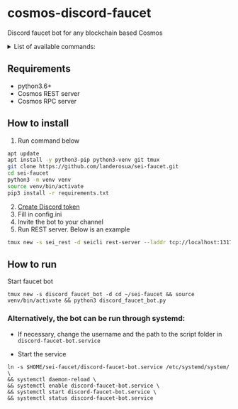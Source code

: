 # cosmos-discord-faucet
Discord faucet bot for any blockchain based Cosmos  


<details>
  <summary>List of available commands:</summary>

1. Request coins through the faucet  
`$request sei1rr2pf542snhvr7re933lu8xq58cuy8uavzaqzm`

Transaction status explanation:  
✅ - mean bot send transaction to your address

2. Displays the current status of the node where faucet is running  
`$faucet_status`

3. Show tap address  
`$faucet_address` or `$tap_address`

4. Show transaction information for a specific transaction ID  
`$tx_info B40F057439183F5A1226FB1B0B66A8781AF0174060205A3FF316C8CEB35EB4D9`

5. Show address balance  
`$balance sei1rr2pf542snhvr7re933lu8xq58cuy8uavzaqzm`  

</details>  


## Requirements
- python3.6+  
- Cosmos REST server 
- Cosmos RPC server  

## How to install  
1. Run command below  
```bash
apt update
apt install -y python3-pip python3-venv git tmux
git clone https://github.com/landerosua/sei-faucet.git
cd sei-faucet
python3 -m venv venv
source venv/bin/activate
pip3 install -r requirements.txt
```
2. [Create Discord token](https://github.com/reactiflux/discord-irc/wiki/Creating-a-discord-bot-&-getting-a-token)  
3. Fill in config.ini  
4. Invite the bot to your channel  
5. Run REST server. Below is an example  
```bash
tmux new -s sei_rest -d seicli rest-server --laddr tcp://localhost:1317 --node tcp://localhost:26657 --chain-id atlantic-1
```  


## How to run  
Start faucet bot  
```
tmux new -s discord_faucet_bot -d cd ~/sei-faucet && source venv/bin/activate && python3 discord_faucet_bot.py
```  
  
### Alternatively, the bot can be run through systemd:  
- If necessary, change the username and the path to the script folder in `discord-faucet-bot.service`  

- Start the service  
```
ln -s $HOME/sei-faucet/discord-faucet-bot.service /etc/systemd/system/ \
&& systemctl daemon-reload \
&& systemctl enable discord-faucet-bot.service \
&& systemctl start discord-faucet-bot.service \
&& systemctl status discord-faucet-bot.service
```  

